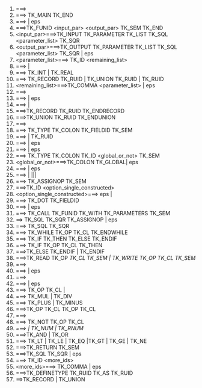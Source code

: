 1. <program> ===> <otherFunctions> <mainFunction>
2. <mainFunction>===> TK_MAIN <stmts> TK_END
3. <otherFunctions>===> <function><otherFunctions> | eps
4. <function>===>TK_FUNID <input_par> <output_par> TK_SEM <stmts> TK_END
5. <input_par>===>TK_INPUT TK_PARAMETER TK_LIST TK_SQL <parameter_list> TK_SQR
6. <output_par>===>TK_OUTPUT TK_PARAMETER TK_LIST TK_SQL <parameter_list> TK_SQR | eps
7. <parameter_list>===><dataType> TK_ID <remaining_list>
8. <dataType>===> <primitiveDatatype> |<constructedDatatype>
9. <primitiveDatatype>===> TK_INT | TK_REAL
10. <constructedDatatype>===> TK_RECORD TK_RUID | TK_UNION TK_RUID | TK_RUID
11. <remaining_list>===>TK_COMMA <parameter_list> | eps
12. <stmts>===><typeDefinitions> <declarations> <otherStmts><returnStmt>
13. <typeDefinitions>===> <actualOrRedefined> <typeDefinitions> | eps
14. <actualOrRedefined> ===> <typeDefinition> | <definetypestmt>
15. <typeDefinition>===>TK_RECORD TK_RUID <fieldDefinitions> TK_ENDRECORD
16. <typeDefinition>===>TK_UNION TK_RUID <fieldDefinitions> TK_ENDUNION
17. <fieldDefinitions>===> <fieldDefinition><fieldDefinition><moreFields>
18. <fieldDefinition>===> TK_TYPE <fieldType > TK_COLON TK_FIELDID TK_SEM
19. <fieldtype>===> <primitiveDatatype> | TK_RUID 
20. <moreFields>===><fieldDefinition><moreFields> | eps
21. <declarations> ===> <declaration><declarations>| eps
22. <declaration>===> TK_TYPE <dataType> TK_COLON TK_ID <global_or_not> TK_SEM
23. <global_or_not>===>TK_COLON TK_GLOBAL| eps
24. <otherStmts>===> <stmt><otherStmts> | eps
25. <stmt>===> <assignmentStmt> | <iterativeStmt>|<conditionalStmt>|<ioStmt>| <funCallStmt>
26. <assignmentStmt>===><SingleOrRecId> TK_ASSIGNOP <arithmeticExpression> TK_SEM
27. <singleOrRecId>===>TK_ID <option_single_constructed> 
28. <option_single_constructed>===> eps | <oneExpansion><moreExpansions>
29. <oneExpansion>===> TK_DOT TK_FIELDID
30. <moreExpansions>===> <oneExpansion> <moreExpansions> | eps
31. <funCallStmt>===><outputParameters> TK_CALL TK_FUNID TK_WITH TK_PARAMETERS <inputParameters> TK_SEM
32. <outputParameters> ==> TK_SQL <idList> TK_SQR TK_ASSIGNOP | eps
33. <inputParameters>===> TK_SQL <idList> TK_SQR
34. <iterativeStmt>===> TK_WHILE TK_OP <booleanExpression> TK_CL <stmt><otherStmts> TK_ENDWHILE
35. <conditionalStmt>===> TK_IF <booleanExpression> TK_THEN <stmt><otherStmts> TK_ELSE <otherStmts> TK_ENDIF
36. <conditionalStmt>===> TK_IF TK_OP <booleanExpression> TK_CL TK_THEN <stmt><otherStmts> <elsePart>
37. <elsePart>===>TK_ELSE <stmt><otherStmts> TK_ENDIF | TK_ENDIF
38. <ioStmt>===>TK_READ TK_OP <var> TK_CL TK_SEM | TK_WRITE TK_OP <var> TK_CL TK_SEM
39. <arithmeticExpression> ===> <term> <expPrime>
40. <expPrime> ===> <lowPrecedenceOperators> <term> <expPrime> | eps
41. <term>===> <factor> <termPrime>
42. <termPrime> ===> <highPrecedenceOperators><factor> <termPrime> | eps
43. <factor> ===> TK_OP <arithmeticExpression> TK_CL | <var>
44. <highPrecedenceOperator>===> TK_MUL | TK_DIV
45. <lowPrecedenceOperators> ===> TK_PLUS | TK_MINUS
46. <booleanExpression>===>TK_OP <booleanExpression> TK_CL <logicalOp> TK_OP <booleanExpression> TK_CL
47. <booleanExpression>===> <var> <relationalOp> <var>
48. <booleanExpression>===> TK_NOT TK_OP <booleanExpression> TK_CL
49. <var>===> <singleOrRecId> | TK_NUM | TK_RNUM
50. <logicalOp>===>TK_AND | TK_OR
51. <relationalOp>===> TK_LT | TK_LE | TK_EQ |TK_GT | TK_GE | TK_NE
52. <returnStmt>===>TK_RETURN <optionalReturn> TK_SEM
53. <optionalReturn>===>TK_SQL <idList> TK_SQR | eps
54. <idList>===> TK_ID <more_ids>
55. <more_ids>===> TK_COMMA <idList> | eps
56. <definetypestmt>===>TK_DEFINETYPE <A> TK_RUID TK_AS TK_RUID
57. <A>==>TK_RECORD | TK_UNION
